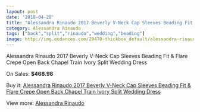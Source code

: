 ```yaml
---
layout: post
date: '2018-04-20'
title: "Alessandra Rinaudo 2017 Beverly V-Neck Cap Sleeves Beading Fit & Flare Crepe Open Back Chapel Train Ivory Split Wedding Dress"
category: Alessandra Rinaudo
tags: ["back","split","rinaudo","wedding","beading"]
image: http://img.eudances.com/29470-thickbox_default/alessandra-rinaudo-2017-beverly-v-neck-cap-sleeves-beading-fit-flare-crepe-open-back-chapel-train-ivory-split-wedding-dress.jpg
---
```

Alessandra Rinaudo 2017 Beverly V-Neck Cap Sleeves Beading Fit & Flare Crepe Open Back Chapel Train Ivory Split Wedding Dress

On Sales: **$468.98**
<a href="https://www.eudances.com/en/alessandra-rinaudo/9555-alessandra-rinaudo-2017-beverly-v-neck-cap-sleeves-beading-fit-flare-crepe-open-back-chapel-train-ivory-split-wedding-dress.html"><amp-img layout="responsive" width="600" height="600" src="//img.eudances.com/29470-thickbox_default/alessandra-rinaudo-2017-beverly-v-neck-cap-sleeves-beading-fit-flare-crepe-open-back-chapel-train-ivory-split-wedding-dress.jpg" alt="Alessandra Rinaudo 2017 Beverly V-Neck Cap Sleeves Beading Fit & Flare Crepe Open Back Chapel Train Ivory Split Wedding Dress 0" /></a>
<a href="https://www.eudances.com/en/alessandra-rinaudo/9555-alessandra-rinaudo-2017-beverly-v-neck-cap-sleeves-beading-fit-flare-crepe-open-back-chapel-train-ivory-split-wedding-dress.html"><amp-img layout="responsive" width="600" height="600" src="//img.eudances.com/29476-thickbox_default/alessandra-rinaudo-2017-beverly-v-neck-cap-sleeves-beading-fit-flare-crepe-open-back-chapel-train-ivory-split-wedding-dress.jpg" alt="Alessandra Rinaudo 2017 Beverly V-Neck Cap Sleeves Beading Fit & Flare Crepe Open Back Chapel Train Ivory Split Wedding Dress 1" /></a>
<a href="https://www.eudances.com/en/alessandra-rinaudo/9555-alessandra-rinaudo-2017-beverly-v-neck-cap-sleeves-beading-fit-flare-crepe-open-back-chapel-train-ivory-split-wedding-dress.html"><amp-img layout="responsive" width="600" height="600" src="//img.eudances.com/29475-thickbox_default/alessandra-rinaudo-2017-beverly-v-neck-cap-sleeves-beading-fit-flare-crepe-open-back-chapel-train-ivory-split-wedding-dress.jpg" alt="Alessandra Rinaudo 2017 Beverly V-Neck Cap Sleeves Beading Fit & Flare Crepe Open Back Chapel Train Ivory Split Wedding Dress 2" /></a>
<a href="https://www.eudances.com/en/alessandra-rinaudo/9555-alessandra-rinaudo-2017-beverly-v-neck-cap-sleeves-beading-fit-flare-crepe-open-back-chapel-train-ivory-split-wedding-dress.html"><amp-img layout="responsive" width="600" height="600" src="//img.eudances.com/29474-thickbox_default/alessandra-rinaudo-2017-beverly-v-neck-cap-sleeves-beading-fit-flare-crepe-open-back-chapel-train-ivory-split-wedding-dress.jpg" alt="Alessandra Rinaudo 2017 Beverly V-Neck Cap Sleeves Beading Fit & Flare Crepe Open Back Chapel Train Ivory Split Wedding Dress 3" /></a>
<a href="https://www.eudances.com/en/alessandra-rinaudo/9555-alessandra-rinaudo-2017-beverly-v-neck-cap-sleeves-beading-fit-flare-crepe-open-back-chapel-train-ivory-split-wedding-dress.html"><amp-img layout="responsive" width="600" height="600" src="//img.eudances.com/29473-thickbox_default/alessandra-rinaudo-2017-beverly-v-neck-cap-sleeves-beading-fit-flare-crepe-open-back-chapel-train-ivory-split-wedding-dress.jpg" alt="Alessandra Rinaudo 2017 Beverly V-Neck Cap Sleeves Beading Fit & Flare Crepe Open Back Chapel Train Ivory Split Wedding Dress 4" /></a>
<a href="https://www.eudances.com/en/alessandra-rinaudo/9555-alessandra-rinaudo-2017-beverly-v-neck-cap-sleeves-beading-fit-flare-crepe-open-back-chapel-train-ivory-split-wedding-dress.html"><amp-img layout="responsive" width="600" height="600" src="//img.eudances.com/29472-thickbox_default/alessandra-rinaudo-2017-beverly-v-neck-cap-sleeves-beading-fit-flare-crepe-open-back-chapel-train-ivory-split-wedding-dress.jpg" alt="Alessandra Rinaudo 2017 Beverly V-Neck Cap Sleeves Beading Fit & Flare Crepe Open Back Chapel Train Ivory Split Wedding Dress 5" /></a>
<a href="https://www.eudances.com/en/alessandra-rinaudo/9555-alessandra-rinaudo-2017-beverly-v-neck-cap-sleeves-beading-fit-flare-crepe-open-back-chapel-train-ivory-split-wedding-dress.html"><amp-img layout="responsive" width="600" height="600" src="//img.eudances.com/29471-thickbox_default/alessandra-rinaudo-2017-beverly-v-neck-cap-sleeves-beading-fit-flare-crepe-open-back-chapel-train-ivory-split-wedding-dress.jpg" alt="Alessandra Rinaudo 2017 Beverly V-Neck Cap Sleeves Beading Fit & Flare Crepe Open Back Chapel Train Ivory Split Wedding Dress 6" /></a>

Buy it: [Alessandra Rinaudo 2017 Beverly V-Neck Cap Sleeves Beading Fit & Flare Crepe Open Back Chapel Train Ivory Split Wedding Dress](https://www.eudances.com/en/alessandra-rinaudo/9555-alessandra-rinaudo-2017-beverly-v-neck-cap-sleeves-beading-fit-flare-crepe-open-back-chapel-train-ivory-split-wedding-dress.html "Alessandra Rinaudo 2017 Beverly V-Neck Cap Sleeves Beading Fit & Flare Crepe Open Back Chapel Train Ivory Split Wedding Dress")

View more: [Alessandra Rinaudo](https://www.eudances.com/en/147-alessandra-rinaudo "Alessandra Rinaudo")